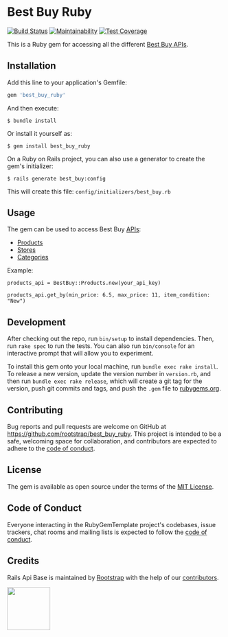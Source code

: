 # Best Buy Ruby

[![Build Status](https://travis-ci.com/rootstrap/best_buy_ruby.svg?branch=master)](https://travis-ci.com/rootstrap/best_buy_ruby)
[![Maintainability](https://api.codeclimate.com/v1/badges/e550defc9063dc6a29d7/maintainability)](https://codeclimate.com/github/rootstrap/best_buy_ruby/maintainability)
[![Test Coverage](https://api.codeclimate.com/v1/badges/e550defc9063dc6a29d7/test_coverage)](https://codeclimate.com/github/rootstrap/best_buy_ruby/test_coverage)

This is a Ruby gem for accessing all the different [Best Buy APIs](https://bestbuyapis.github.io/api-documentation).

## Installation

Add this line to your application's Gemfile:

```ruby
gem 'best_buy_ruby'
```

And then execute:

    $ bundle install

Or install it yourself as:

    $ gem install best_buy_ruby

On a Ruby on Rails project, you can also use a generator to create the gem's initializer:

    $ rails generate best_buy:config
    
This will create this file: `config/initializers/best_buy.rb`

## Usage

The gem can be used to access Best Buy [APIs](general-overview.md):

- [Products](products-api.md)
- [Stores](stores-api.md)
- [Categories](categories-api.md)

Example:

```
products_api = BestBuy::Products.new(your_api_key)

products_api.get_by(min_price: 6.5, max_price: 11, item_condition: "New")
```

## Development

After checking out the repo, run `bin/setup` to install dependencies. Then, run `rake spec` to run the tests. You can also run `bin/console` for an interactive prompt that will allow you to experiment.

To install this gem onto your local machine, run `bundle exec rake install`. To release a new version, update the version number in `version.rb`, and then run `bundle exec rake release`, which will create a git tag for the version, push git commits and tags, and push the `.gem` file to [rubygems.org](https://rubygems.org).

## Contributing

Bug reports and pull requests are welcome on GitHub at https://github.com/rootstrap/best_buy_ruby. This project is intended to be a safe, welcoming space for collaboration, and contributors are expected to adhere to the [code of conduct](https://github.com/rootstrap/best_buy_ruby/blob/master/CODE_OF_CONDUCT.md).


## License

The gem is available as open source under the terms of the [MIT License](https://opensource.org/licenses/MIT).

## Code of Conduct

Everyone interacting in the RubyGemTemplate project's codebases, issue trackers, chat rooms and mailing lists is expected to follow the [code of conduct](https://github.com/[USERNAME]/gem-base/blob/master/CODE_OF_CONDUCT.md).

## Credits

Rails Api Base is maintained by [Rootstrap](http://www.rootstrap.com) with the help of our
[contributors](https://github.com/rootstrap/best_buy_ruby/contributors).

[<img src="https://s3-us-west-1.amazonaws.com/rootstrap.com/img/rs.png" width="100"/>](http://www.rootstrap.com)
